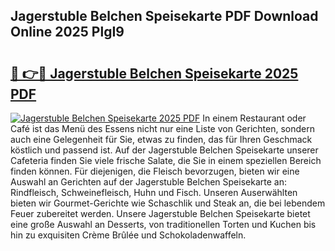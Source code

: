 ## Jagerstuble Belchen Speisekarte PDF Download Online 2025 PlgI9

# <h2><a href="http://gc8rf7.nevu.top/?p=Jagerstuble+Belchen+Speisekarte">🔗 👉🔴 Jagerstuble Belchen Speisekarte 2025 PDF</a></h2>

[![Jagerstuble Belchen Speisekarte 2025 PDF](https://i.imgur.com/dBaPXMq.png)](http://gc8rf7.nevu.top/?p=Jagerstuble+Belchen+Speisekarte)
In einem Restaurant oder Café ist das Menü des Essens nicht nur eine Liste von Gerichten, sondern auch eine Gelegenheit für Sie, etwas zu finden, das für Ihren Geschmack köstlich und passend ist. Auf der Jagerstuble Belchen Speisekarte unserer Cafeteria finden Sie viele frische Salate, die Sie in einem speziellen Bereich finden können. Für diejenigen, die Fleisch bevorzugen, bieten wir eine Auswahl an Gerichten auf der Jagerstuble Belchen Speisekarte an: Rindfleisch, Schweinefleisch, Huhn und Fisch. Unseren Auserwählten bieten wir Gourmet-Gerichte wie Schaschlik und Steak an, die bei lebendem Feuer zubereitet werden. Unsere Jagerstuble Belchen Speisekarte bietet eine große Auswahl an Desserts, von traditionellen Torten und Kuchen bis hin zu exquisiten Crème Brûlée und Schokoladenwaffeln.
